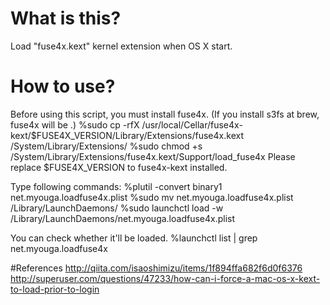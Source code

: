 # What is this?
Load "fuse4x.kext" kernel extension when OS X start.

# How to use?
Before using this script, you must install fuse4x.
(If you install s3fs at brew, fuse4x will be .)
%sudo cp -rfX /usr/local/Cellar/fuse4x-kext/$FUSE4X_VERSION/Library/Extensions/fuse4x.kext /System/Library/Extensions/
%sudo chmod +s /System/Library/Extensions/fuse4x.kext/Support/load_fuse4x
Please replace $FUSE4X_VERSION to fuse4x-kext installed.

Type following commands:
%plutil -convert binary1 net.myouga.loadfuse4x.plist
%sudo mv net.myouga.loadfuse4x.plist /Library/LaunchDaemons/
%sudo launchctl load -w /Library/LaunchDaemons/net.myouga.loadfuse4x.plist

You can check whether it'll be loaded.
%launchctl list | grep net.myouga.loadfuse4x

#References
http://qiita.com/isaoshimizu/items/1f894ffa682f6d0f6376
http://superuser.com/questions/47233/how-can-i-force-a-mac-os-x-kext-to-load-prior-to-login
